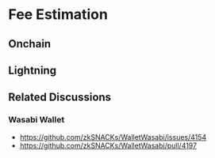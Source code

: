 # Fee Estimation

## Onchain

## Lightning

## Related Discussions

### Wasabi Wallet

- https://github.com/zkSNACKs/WalletWasabi/issues/4154
- https://github.com/zkSNACKs/WalletWasabi/pull/4197

